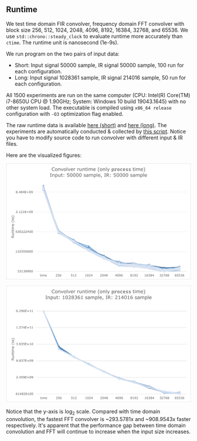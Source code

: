 ## Runtime

We test time domain FIR convolver, frequency domain FFT convolver with block size 256, 512, 1024, 2048, 4096, 8192, 16384, 32768, and 65536. We use `std::chrono::steady_clock` to evaluate runtime more accurately than `ctime`. The runtime unit is nanosecond (1e-9s).

We run program on the two pairs of input data:

- Short: Input signal 50000 sample, IR signal 50000 sample, 100 run for each configuration.
- Long: Input signal 1028361 sample, IR signal 214016 sample, 50 run for each configuration.

All 1500 experiments are run on the same computer (CPU: Intel(R) Core(TM) i7-8650U CPU @ 1.90GHz; System: Windows 10 build 19043.1645) with no other system load. The executable is compiled using `x86_64 release` configuration with `-O3` optimization flag enabled.

The raw runtime data is available [here (short)](https://github.com/medioqrity/2022-MUSI6106/blob/assignment3_fastconv/runtime.csv) and [here (long)](https://github.com/medioqrity/2022-MUSI6106/blob/assignment3_fastconv/runtime_long.csv). The experiments are automatically conducted & collected by [this script](https://github.com/medioqrity/2022-MUSI6106/blob/assignment3_fastconv/exp_runner.py). Notice you have to modify source code to run convolver with different input & IR files.

Here are the visualized figures:

![fig](fig.png)

![fig_long](fig_long.png)

Notice that the y-axis is $\log_2$ scale. Compared with time domain convolution, the fastest FFT convolver is ~293.5781x and ~908.9543x faster respectively. It's apparent that the performance gap between time domain convolution and FFT will continue to increase when the input size increases.
